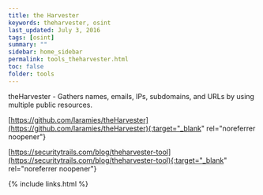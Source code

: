 ```yaml
---
title: the Harvester
keywords: theharvester, osint
last_updated: July 3, 2016
tags: [osint] 
summary: ""
sidebar: home_sidebar
permalink: tools_theharvester.html
toc: false
folder: tools
---
```


theHarvester - Gathers names, emails, IPs, subdomains, and URLs by using multiple public resources.

[https://github.com/laramies/theHarvester](https://github.com/laramies/theHarvester){:target="_blank" rel="noreferrer noopener"}

[https://securitytrails.com/blog/theharvester-tool](https://securitytrails.com/blog/theharvester-tool){:target="_blank" rel="noreferrer noopener"}

{% include links.html %}

